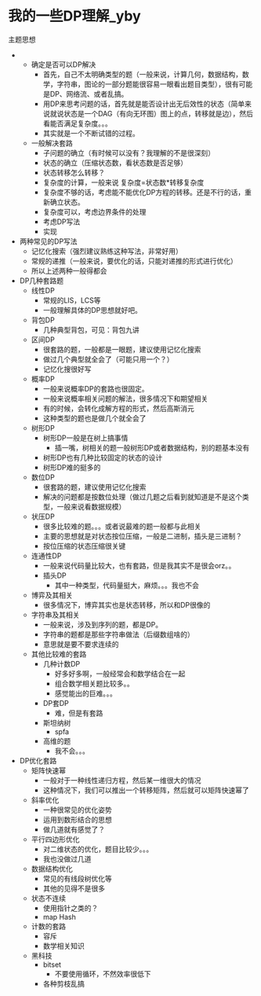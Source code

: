 # 我的一些DP理解\_yby

主题思想

* * 确定是否可以DP解决
    * 首先，自己不太明确类型的题（一般来说，计算几何，数据结构，数学，字符串，图论的一部分题能很容易一眼看出题目类型），很有可能是DP、网络流、或者乱搞。
    * 用DP来思考问题的话，首先就是能否设计出无后效性的状态（简单来说就说状态是一个DAG（有向无环图）图上的点，转移就是边），然后看能否满足复杂度。。。
    * 其实就是一个不断试错的过程。
  * 一般解决套路
    * 子问题的确立（有时候可以没有？我理解的不是很深刻）
    * 状态的确立（压缩状态数，看状态数是否足够）
    * 状态转移怎么转移？
    * 复杂度的计算，一般来说 复杂度=状态数\*转移复杂度
    * 复杂度不够的话，考虑能不能优化DP方程的转移。还是不行的话，重新确立状态。
    * 复杂度可以，考虑边界条件的处理
    * 考虑DP写法
    * 实现
* 两种常见的DP写法
  * 记忆化搜索（强烈建议熟练这种写法，非常好用）
  * 常规的递推（一般来说，要优化的话，只能对递推的形式进行优化）
  * 所以上述两种一般得都会
* DP几种套路题
  * 线性DP
    * 常规的LIS，LCS等
    * 一般理解具体的DP思想就好吧。
  * 背包DP
    * 几种典型背包，可见：背包九讲
  * 区间DP
    * 很套路的题，一般都是一眼题，建议使用记忆化搜索
    * 做过几个典型就全会了（可能只用一个？）
    * 记忆化搜很好写
  * 概率DP
    * 一般来说概率DP的套路也很固定。
    * 一般来说概率相关问题的解法，很多情况下和期望相关
    * 有的时候，会转化成解方程的形式，然后高斯消元
    * 这种类型的题也是做几个就全会了
  * 树形DP
    * 树形DP一般是在树上搞事情
      * 插一嘴，树相关的题一般树形DP或者数据结构，别的题基本没有
    * 树形DP也有几种比较固定的状态的设计
    * 树形DP难的挺多的
  * 数位DP
    * 很套路的题，建议使用记忆化搜索
    * 解决的问题都是按数位处理（做过几题之后看到就知道是不是这个类型，一般来说看数据规模）
  * 状压DP
    * 很多比较难的题。。。或者说最难的题一般都与此相关
    * 主要的思想就是对状态按位压缩，一般是二进制，插头是三进制？
    * 按位压缩的状态压缩很关键
  * 连通性DP
    * 一般来说代码量比较大，也有套路，但是我其实不是很会orz。。
    * 插头DP
      * 其中一种类型，代码量挺大，麻烦。。。我也不会
  * 博弈及其相关
    * 很多情况下，博弈其实也是状态转移，所以和DP很像的
  * 字符串及其相关
    * 一般来说，涉及到序列的题，都是DP。
    * 字符串的题都是那些字符串做法（后缀数组啥的）
    * 意思就是要不要求连续的
  * 其他比较难的套路
    * 几种计数DP
      * 好多好多啊，一般经常会和数学结合在一起
      * 组合数学相关题比较多。。
      * 感觉能出的巨难。。。
    * DP套DP
      * 难，但是有套路
    * 斯坦纳树
      * spfa
    * 高维的题
      * 我不会。。。
* DP优化套路
  * 矩阵快速幂
    * 一般对于一种线性递归方程，然后某一维很大的情况
    * 这种情况下，我们可以推出一个转移矩阵，然后就可以矩阵快速幂了
  * 斜率优化
    * 一种很常见的优化姿势
    * 运用到数形结合的思想
    * 做几道就有感觉了？
  * 平行四边形优化
    * 对二维状态的优化，题目比较少。。。
    * 我也没做过几道
  * 数据结构优化
    * 常见的有线段树优化等
    * 其他的见得不是很多
  * 状态不连续
    * 使用指针之类的？
    * map Hash
  * 计数的套路
    * 容斥
    * 数学相关知识
  * 黑科技
    * bitset
      * 不要使用循环，不然效率很低下
    * 各种剪枝乱搞




